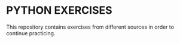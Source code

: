 # PYTHON EXERCISES
This repository contains exercises from different sources in order to continue practicing.